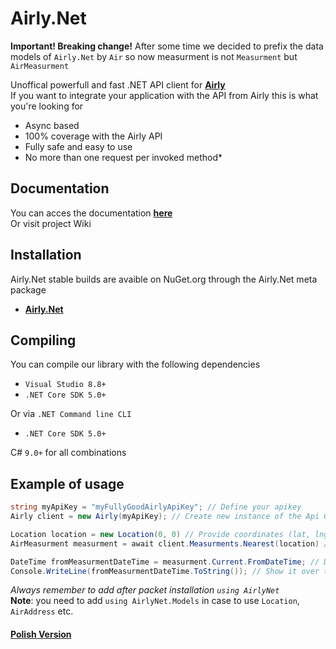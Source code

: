 # Airly.Net

**Important! Breaking change!** 
After some time we decided to prefix the data models of `Airly.Net` by `Air` so now measurment is not `Measurment` but `AirMeasurment`

Unoffical powerfull and fast .NET API client for [**Airly**](https://developer.airly.org/docs)<br>
If you want to integrate your application with the API from Airly this is what you're looking for

- Async based 
- 100% coverage with the Airly API
- Fully safe and easy to use
- No more than one request per invoked method*

## Documentation

You can acces the documentation [**here**](https://mondonno.github.io/airly.net)<br>
Or visit project Wiki

## Installation

Airly.Net stable builds are avaible on NuGet.org through the Airly.Net meta package
- [**Airly.Net**](https://www.nuget.org/packages/AirlyNet/)

## Compiling
You can compile our library with the following dependencies
- `Visual Studio 8.8+`
- `.NET Core SDK 5.0+`

Or via `.NET Command line CLI`
- `.NET Core SDK 5.0+`

C# `9.0+` for all combinations

## Example of usage
```csharp
string myApiKey = "myFullyGoodAirlyApiKey"; // Define your apikey
Airly client = new Airly(myApiKey); // Create new instance of the Api Client

Location location = new Location(0, 0) // Provide coordinates (lat, lng)
AirMeasurment measurment = await client.Measurments.Nearest(location) // Pass it

DateTime fromMeasurmentDateTime = measurment.Current.FromDateTime; // Destruct actual measurments from date time
Console.WriteLine(fromMeasurmentDateTime.ToString()); // Show it over the world
```
*Always remember to add after packet installation `using AirlyNet`*<br>
**Note**: you need to add `using AirlyNet.Models` in case to use `Location`, `AirAddress` etc.

#### [Polish Version](./README_POLISH.md)